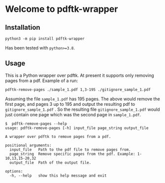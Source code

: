 # Welcome to pdftk-wrapper

## Installation

`python3 -m pip install pdftk-wrapper`

Has been tested with `python>=3.8`.

## Usage

This is a Python wrapper over pdftk.  At present it supports only removing
pages from a pdf.  Example of a run:

```
pdftk-remove-pages ./sample_1.pdf 1,3-195 ./gitignore_sample_1.pdf
```

Assuming the file `sample_1.pdf` has 195 pages.  The above would remove the first page, and pages 3 up to 195 and output the resulting pdf to `gitignore_sample_1.pdf` . So the resulting file `gitignore_sample_1.pdf` would just contain one page which was the second page in `sample_1.pdf`.

```
$  pdftk-remove-pages --help
usage: pdftk-remove-pages [-h] input_file page_string output_file

A wrapper over pdftk to remove pages from a pdf.

positional arguments:
  input_file   Path to the pdf file to remove pages from.
  page_string  Remove specific pages from the pdf. Example: 1-10,13,15-20,32
  output_file  Path of the output file.

options:
  -h, --help   show this help message and exit
```
